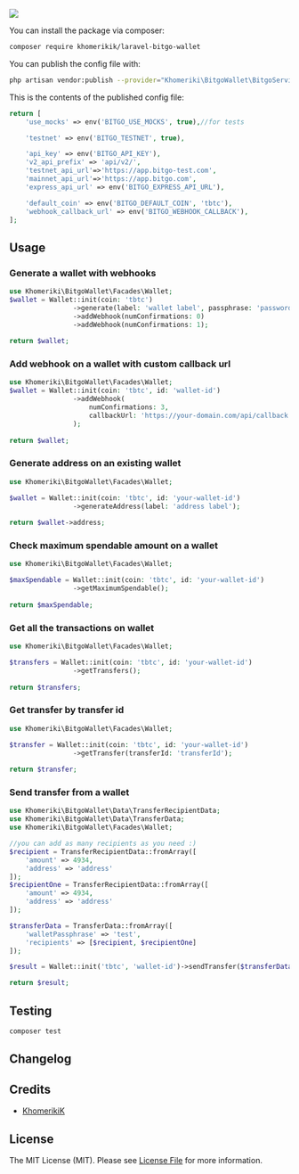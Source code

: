 
[<img src="https://github-ads.s3.eu-central-1.amazonaws.com/support-ukraine.svg?t=1" />](https://supportukrainenow.org)

[comment]: <> (# :package_description)

[comment]: <> ([![Latest Version on Packagist]&#40;https://img.shields.io/packagist/v/:vendor_slug/:package_slug.svg?style=flat-square&#41;]&#40;https://packagist.org/packages/:vendor_slug/:package_slug&#41;)

[comment]: <> ([![GitHub Tests Action Status]&#40;https://img.shields.io/github/workflow/status/:vendor_slug/:package_slug/run-tests?label=tests&#41;]&#40;https://github.com/:vendor_slug/:package_slug/actions?query=workflow%3Arun-tests+branch%3Amain&#41;)

[comment]: <> ([![GitHub Code Style Action Status]&#40;https://img.shields.io/github/workflow/status/:vendor_slug/:package_slug/Check%20&%20fix%20styling?label=code%20style&#41;]&#40;https://github.com/:vendor_slug/:package_slug/actions?query=workflow%3A"Check+%26+fix+styling"+branch%3Amain&#41;)

[comment]: <> ([![Total Downloads]&#40;https://img.shields.io/packagist/dt/:vendor_slug/:package_slug.svg?style=flat-square&#41;]&#40;https://packagist.org/packages/:vendor_slug/:package_slug&#41;)

[comment]: <> (## Installation)

You can install the package via composer:

```bash
composer require khomerikik/laravel-bitgo-wallet
```

You can publish the config file with:

```bash
php artisan vendor:publish --provider="Khomeriki\BitgoWallet\BitgoServiceProvider"
```

This is the contents of the published config file:

```php
return [
    'use_mocks' => env('BITGO_USE_MOCKS', true),//for tests

    'testnet' => env('BITGO_TESTNET', true),

    'api_key' => env('BITGO_API_KEY'),
    'v2_api_prefix' => 'api/v2/',
    'testnet_api_url'=>'https://app.bitgo-test.com',
    'mainnet_api_url'=>'https://app.bitgo.com',
    'express_api_url' => env('BITGO_EXPRESS_API_URL'),

    'default_coin' => env('BITGO_DEFAULT_COIN', 'tbtc'),
    'webhook_callback_url' => env('BITGO_WEBHOOK_CALLBACK'),
];
```

## Usage

### Generate a wallet with webhooks
```php
use Khomeriki\BitgoWallet\Facades\Wallet;
$wallet = Wallet::init(coin: 'tbtc')
                ->generate(label: 'wallet label', passphrase: 'password')
                ->addWebhook(numConfirmations: 0)
                ->addWebhook(numConfirmations: 1);
                
return $wallet;
```
### Add webhook on a wallet with custom callback url
```php
use Khomeriki\BitgoWallet\Facades\Wallet;
$wallet = Wallet::init(coin: 'tbtc', id: 'wallet-id')
                ->addWebhook(
                    numConfirmations: 3, 
                    callbackUrl: 'https://your-domain.com/api/callback'
                );
                
return $wallet;
```

### Generate address on  an existing wallet
```php
use Khomeriki\BitgoWallet\Facades\Wallet;

$wallet = Wallet::init(coin: 'tbtc', id: 'your-wallet-id')
                ->generateAddress(label: 'address label');
                
return $wallet->address;
```

### Check maximum spendable amount on a wallet
```php
use Khomeriki\BitgoWallet\Facades\Wallet;

$maxSpendable = Wallet::init(coin: 'tbtc', id: 'your-wallet-id')
                ->getMaximumSpendable();
                
return $maxSpendable;
```

### Get all the transactions on wallet
```php
use Khomeriki\BitgoWallet\Facades\Wallet;

$transfers = Wallet::init(coin: 'tbtc', id: 'your-wallet-id')
                ->getTransfers();
                
return $transfers;
```

### Get transfer by transfer id
```php
use Khomeriki\BitgoWallet\Facades\Wallet;

$transfer = Wallet::init(coin: 'tbtc', id: 'your-wallet-id')
                ->getTransfer(transferId: 'transferId');
                
return $transfer;
```

### Send transfer from a wallet

```php
use Khomeriki\BitgoWallet\Data\TransferRecipientData;
use Khomeriki\BitgoWallet\Data\TransferData;
use Khomeriki\BitgoWallet\Facades\Wallet;

//you can add as many recipients as you need :)
$recipient = TransferRecipientData::fromArray([
    'amount' => 4934, 
    'address' => 'address'
]);
$recipientOne = TransferRecipientData::fromArray([
    'amount' => 4934, 
    'address' => 'address'
]);

$transferData = TransferData::fromArray([
    'walletPassphrase' => 'test',
    'recipients' => [$recipient, $recipientOne]
]);

$result = Wallet::init('tbtc', 'wallet-id')->sendTransfer($transferData);

return $result;
```

## Testing

```bash
composer test
```

## Changelog

[comment]: <> (Please see [CHANGELOG]&#40;CHANGELOG.md&#41; for more information on what has changed recently.)

[comment]: <> (## Contributing)

[comment]: <> (Please see [CONTRIBUTING]&#40;https://github.com/spatie/.github/blob/main/CONTRIBUTING.md&#41; for details.)

[comment]: <> (## Security Vulnerabilities)

[comment]: <> (Please review [our security policy]&#40;../../security/policy&#41; on how to report security vulnerabilities.)

## Credits

- [KhomerikiK](https://github.com/KhomerikiK)

## License

The MIT License (MIT). Please see [License File](LICENSE.md) for more information.
